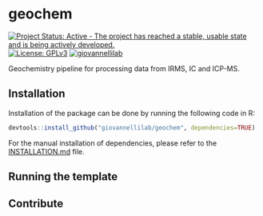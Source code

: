 # geochem

[![Project Status: Active - The project has reached a stable, usable state and is being actively developed.](https://www.repostatus.org/badges/latest/active.svg)](https://www.repostatus.org/#active)
[![License: GPLv3](https://img.shields.io/badge/license-GPLv3-blue.svg)](LICENSE.md)
[![giovannellilab](https://img.shields.io/badge/BY-Giovannelli_Lab-blue)](https://www.donatogiovannelli.com/)

Geochemistry pipeline for processing data from IRMS, IC and ICP-MS.


## Installation

Installation of the package can be done by running the following code in R:

``` r
devtools::install_github("giovannellilab/geochem", dependencies=TRUE)
```

For the manual installation of dependencies, please refer to the [INSTALLATION.md](INSTALLATION.md) file.


## Running the template


## Contribute


